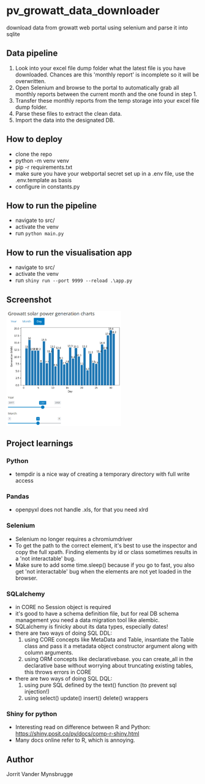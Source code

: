 # pv_growatt_data_downloader
download data from growatt web portal using selenium and parse it into sqlite

## Data pipeline
1. Look into your excel file dump folder what the latest file is you have downloaded. Chances are this 'monthly report' is incomplete so it will be overwritten.
2. Open Selenium and browse to the portal to automatically grab all monthly reports between the current month and the one found in step 1.
3. Transfer these monthly reports from the temp storage into your excel file dump folder.
4. Parse these files to extract the clean data.
5. Import the data into the designated DB.

## How to deploy
* clone the repo
* python -m venv venv
* pip -r requirements.txt 
* make sure you have your webportal secret set up in a .env file, use the .env.template as basis
* configure in constants.py

## How to run the pipeline
* navigate to src/
* activate the venv
* run ```python main.py```

## How to run the visualisation app
* navigate to src/
* activate the venv
* run ```shiny run --port 9999 --reload .\app.py```

## Screenshot
[<img src="doc/screenshot/viz_app.png" width="300"/>](doc/screenshot/viz_app.png)


## Project learnings
### Python
* tempdir is a nice way of creating a temporary directory with full write access

### Pandas
* openpyxl does not handle .xls, for that you need xlrd
  
### Selenium
* Selenium no longer requires a chromiumdriver
* To get the path to the correct element, it's best to use the inspector and copy the full xpath. Finding elements by id or class sometimes results in a 'not interactable' bug.
* Make sure to add some time.sleep() because if you go to fast, you also get 'not interactable' bug when the elements are not yet loaded in the browser.

### SQLalchemy
* in CORE no Session object is required
* it's good to have a schema definition file, but for real DB schema management you need a data migration tool like alembic.
* SQLalchemy is finicky about its data types, especially dates!
* there are two ways of doing SQL DDL: 
  1. using CORE concepts like MetaData and Table, insantiate the Table class and pass it a metadata object constructor argument along with column arguments. 
  2. using ORM concepts like declarativebase. you can create_all in the declarative base without worrying about truncating existing tables, this throws errors in CORE 
* there are two ways of doing SQL DQL:
  1. using pure SQL defined by the text() function (to prevent sql injection!)
  2. using select() update() insert() delete() wrappers

### Shiny for python
* Interesting read on difference between R and Python: https://shiny.posit.co/py/docs/comp-r-shiny.html
* Many docs online refer to R, which is annoying.

## Author
Jorrit Vander Mynsbrugge